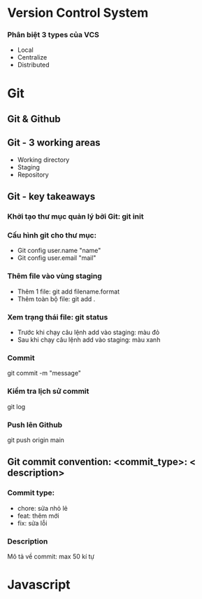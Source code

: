 # Version Control System
### Phân biệt 3 types của VCS
* Local
* Centralize
* Distributed
# Git
## Git & Github
## Git - 3 working areas
- Working directory
- Staging
- Repository
##  Git - key takeaways
### Khởi tạo thư mục quản lý bởi Git: git init
### Cấu hình git cho thư mục: 
- Git config user.name "name" 
- Git config user.email "mail"
### Thêm file vào vùng staging
- Thêm 1 file: git add filename.format
- Thêm toàn bộ file: git add .
### Xem trạng thái file: git status
- Trước khi chạy câu lệnh add vào staging: màu đỏ
- Sau khi chạy câu lệnh add vào staging: màu xanh
### Commit
git commit -m "message"
### Kiểm tra lịch sử commit
git log
### Push lên Github
git push origin main
## Git commit convention: <commit_type>: < description>
### Commit type:
- chore: sửa nhỏ lẻ
- feat: thêm mới
- fix: sửa lỗi
### Description
Mô tả về commit: max 50  kí tự
# Javascript